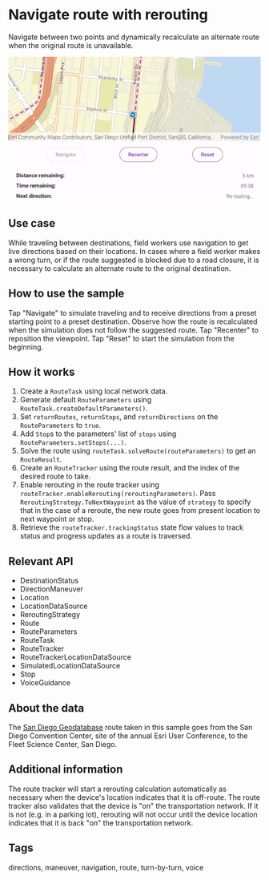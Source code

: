 # Navigate route with rerouting

Navigate between two points and dynamically recalculate an alternate route when the original route is unavailable.

![Image of navigate route with rerouting](navigate-route-with-rerouting.png)

## Use case

While traveling between destinations, field workers use navigation to get live directions based on their locations. In cases where a field worker makes a wrong turn, or if the route suggested is blocked due to a road closure, it is necessary to calculate an alternate route to the original destination.

## How to use the sample

Tap "Navigate" to simulate traveling and to receive directions from a preset starting point to a preset destination. Observe how the route is recalculated when the simulation does not follow the suggested route. Tap "Recenter" to reposition the viewpoint. Tap "Reset" to start the simulation from the beginning.

## How it works

1. Create a `RouteTask` using local network data.
2. Generate default `RouteParameters` using `RouteTask.createDefaultParameters()`.
3. Set `returnRoutes`, `returnStops`, and `returnDirections` on the `RouteParameters` to `true`.
4. Add `Stop`s to the parameters' list of `stops` using `RouteParameters.setStops(...)`.
5. Solve the route using `routeTask.solveRoute(routeParameters)` to get an `RouteResult`.
6. Create an `RouteTracker` using the route result, and the index of the desired route to take.
7. Enable rerouting in the route tracker using `routeTracker.enableRerouting(reroutingParameters)`. Pass `ReroutingStrategy.ToNextWaypoint` as the value of `strategy` to specify that in the case of a reroute, the new route goes from present location to next waypoint or stop.
8. Retrieve the `routeTracker.trackingStatus` state flow values to track status and progress updates as a route is traversed.

## Relevant API

* DestinationStatus
* DirectionManeuver
* Location
* LocationDataSource
* ReroutingStrategy
* Route
* RouteParameters
* RouteTask
* RouteTracker
* RouteTrackerLocationDataSource
* SimulatedLocationDataSource
* Stop
* VoiceGuidance

## About the data

The [San Diego Geodatabase](https://arcgisruntime.maps.arcgis.com/home/item.html?id=df193653ed39449195af0c9725701dca) route taken in this sample goes from the San Diego Convention Center, site of the annual Esri User Conference, to the Fleet Science Center, San Diego.

## Additional information

The route tracker will start a rerouting calculation automatically as necessary when the device's location indicates that it is off-route. The route tracker also validates that the device is "on" the transportation network. If it is not (e.g. in a parking lot), rerouting will not occur until the device location indicates that it is back "on" the transportation network.

## Tags

directions, maneuver, navigation, route, turn-by-turn, voice
